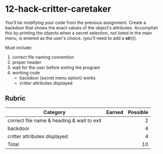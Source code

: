 # 12-hack-critter-caretaker

You'll be modifying your code from the previous assignment. Create a backdoor that shows the exact values of the object's attributes. Accomplish this by printing the objects when a secret selection, not listed in the main menu, is entered as the user's choice. (you'll need to add a __str__()).


Must include:<br>
1. correct file naming convention
2. proper header
3. wait for the user before exiting the program
4. working code
    * backdoor (secret menu option) works
    * critter attributes displayed

## Rubric
Category | Earned | Possible
 ------ | :----: | ------:
correct file name & heading & wait to exit| |2
backdoor| |4
critter attributes displayed| |4
Total| |10
